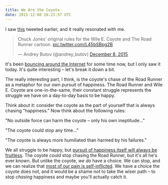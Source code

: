 ```yaml
---
title: We Are the Coyote
date: 2015-12-08 16:21:57 UTC
---
```


I saw [this](https://twitter.com/andrey_butov/status/674237455911006209) tweeted earlier, and it really resonated with me.

<!-- more -->

<blockquote class="twitter-tweet" lang="en"><p lang="en" dir="ltr">Chuck Jones’ original rules for the Wile E. Coyote and The Road Runner cartoon. <a href="https://t.co/L45bSBpg2B">pic.twitter.com/L45bSBpg2B</a></p>&mdash; Andrey Butov (@andrey_butov) <a href="https://twitter.com/andrey_butov/status/674237455911006209">December 8, 2015</a></blockquote>

It's been [bouncing around the Internet](http://mentalfloss.com/article/62035/chuck-jones-rules-writing-road-runner-cartoons) for some time now, but I only saw it today. It's quite interesting – let's break it down a bit.


The really interesting part, I think, is the coyote's chase of the Road Runner 
as a metaphor for our own pursuit of happiness. The Road Runner and Wile E. Coyote are one-in-the-same, their constant struggle represents the struggle we have on a day-to-day basis to be happy.

Think about it: consider the coyote as the part of yourself that is always chasing "happiness." Now think about the following rules:

"No outside force can harm the coyote – only his own ineptitude..."

"The coyote could stop any time..."

"The coyote is always more humiliated than harmed by his failures."

We all struggle to be happy, but [pursuit of happiness itself will always be fruitless](/blog/you-never-arrive/). The coyote _could_ stop chasing the Road Runner, but it's all he's ever known. But unlike the coyote, _we do_ have a choice. We can stop, and we can realize that [most of our pain is self-inflicted](http://www.huffingtonpost.com/susan-bernstein/dont-shoot-the-second-arr_b_5102701.html). We have a choice the coyote does not, and it would be a shame not to take the wiser path – to stop _chasing_ happiness and maybe you'll actually catch it.

<script async src="//platform.twitter.com/widgets.js" charset="utf-8"></script>
